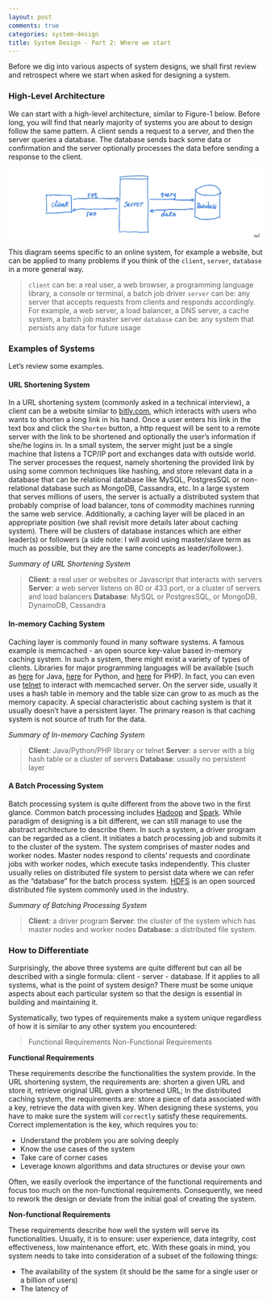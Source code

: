 ```yaml
---
layout: post
comments: true
categories: system-design
title: System Design - Part 2: Where we start
---
```

Before we dig into various aspects of system designs, we shall first review and retrospect where we start when asked for designing a system. 

### High-Level Architecture

We can start with a high-level architecture, similar to Figure-1 below. Before long, you will find that nearly majority of systems you are about to design follow the same pattern. A client sends a request to a server, and then the server queries a database. The database sends back some data or confirmation and the server optionally processes the data before sending a response to the client. 

![A Simple System Design to Start](assets/5DE69707-4217-43FB-A7DF-C9ED96E0A99E.jpeg)

This diagram seems specific to an online system, for example a website, but can be applied to many problems if you think of the `client`, `server`, `database` in a more general way. 

> `client` can be: a real user, a web browser, a programming language library, a console or terminal, a batch job driver
> `server` can be: any server that accepts requests from clients and responds accordingly. For example, a web server, a load balancer, a DNS server, a cache system, a batch job master server
> `database` can be: any system that persists any data for future usage

### Examples of Systems
Let’s review some examples.

#### URL Shortening System
In a URL shortening system (commonly asked in a technical interview), a client can be a website similar to [bitly.com](https://bitly.com), which interacts with users who wants to shorten a long link in his hand. Once a user enters his link in the text box and click the `Shorten` button, a http request will be sent to a remote server with the link to be shortened and optionally the user’s information if she/he logins in. In a small system, the server might just be a single machine that listens a TCP/IP port and exchanges data with outside world. The server processes the request, namely shortening the provided link by using some common techniques like hashing, and store relevant data in a database that can be relational database like MySQL, PostgresSQL or non-relational database such as MongoDB, Cassandra, etc. In a large system that serves millions of users, the server is actually a distributed system that probably comprise of load balancer, tons of commodity machines running the same web service. Additionally, a caching layer will be placed in an appropriate position (we shall revisit more details later about caching system). There will be clusters of database instances which are either leader(s) or followers (a side note: I will avoid using master/slave term as much as possible, but they are the same concepts as leader/follower.). 

*Summary of URL Shortening System*
> **Client**: a real user or websites or Javascript that interacts with servers
> **Server**: a web server listens on 80 or 433 port, or a cluster of servers and load balancers
> **Database**: MySQL or PostgresSQL, or MongoDB, DynamoDB, Cassandra 

#### In-memory Caching System
Caching layer is commonly found in many software systems. A famous example is memcached - an open source key-value based in-memory caching system. In such a system, there might exist a variety of types of clients. Libraries for major programming languages will be available (such as [here](https://github.com/dustin/java-memcached-client) for Java, [here](https://github.com/pinterest/pymemcache) for Python, and [here](https://github.com/php-memcached-dev/php-memcached) for PHP). In fact, you can even use [telnet](https://en.wikipedia.org/wiki/Telnet) to interact with memcached server. On the server side, usually it uses a hash table in memory and the table size can grow to as much as the memory capacity. A special characteristic about caching system is that it usually doesn’t have a persistent layer. The primary reason is that caching system is not source of truth for the data.

*Summary of In-memory Caching System*
> **Client**: Java/Python/PHP library or telnet
> **Server**: a server with a big hash table or a cluster of servers
> **Database**: usually no persistent layer

#### A Batch Processing System

Batch processing system is quite different from the above two in the first glance. Common batch processing includes [Hadoop](https://hadoop.apache.org) and [Spark](https://spark.apache.org). While paradigm of designing is a bit different, we can still manage to use the abstract architecture to describe them. In such a system, a driver program can be regarded as a client. It initiates a batch processing job and submits it to the cluster of the system. The system comprises of master nodes and worker nodes. Master nodes respond to clients’ requests and coordinate jobs with worker nodes, which execute tasks independently. This cluster usually relies on distributed file system to persist data where we can refer as the “database” for the batch process system. [HDFS](https://hdfs.apache.org) is an open sourced distributed file system commonly used in the industry.

*Summary of Batching Processing System*
> **Client**: a driver program
> **Server**: the cluster of the system which has master nodes and worker nodes
> **Database**: a distributed file system. 

### How to Differentiate

Surprisingly, the above three systems are quite different but can all be described with a single formula: client - server - database. If it applies to all systems, what is the point of system design? There must be some unique aspects about each particular system so that the design is essential in building and maintaining it.

Systematically, two types of requirements make a system unique regardless of how it is similar to any other system you encountered:

> Functional Requirements
> Non-Functional Requirements

**Functional Requirements**

These requirements describe the functionalities the system provide. In the URL shortening system, the requirements are: shorten a given URL and store it, retrieve original URL given a shortened URL; In the distributed caching system, the requirements are: store a piece of data associated with a key, retrieve the data with given key. When designing these systems, you have to make sure the system will `correctly` satisfy these requirements. Correct implementation is the key, which requires you to: 
* Understand the problem you are solving deeply
* Know the use cases of the system
* Take care of corner cases
* Leverage known algorithms and data structures or devise your own 

Often, we easily overlook the importance of the functional requirements and focus too much on the non-functional requirements.  Consequently, we need to rework the design or deviate from the initial goal of creating the system.

**Non-functional Requirements**

These requirements describe how well the system will serve its functionalities. Usually, it is to ensure: user experience, data integrity, cost effectiveness, low maintenance effort, etc. With these goals in mind, you system needs to take into consideration of a subset of the following things:

* The availability of the system (it should be the same for a single user or a billion of users)
* The latency of 
<!--stackedit_data:
eyJoaXN0b3J5IjpbLTEyMDk2OTYxNTcsLTExNjkwODU2OTAsOD
Y4OTgwNTkzLDExOTI2MzIwNTQsNzE4MjU4ODcyLC0zMDA3ODM3
OTEsMTg5NDI4NzI1LDEzMDM0Mzk0MjksLTk2MDA3MzMzMiwtNj
IyNzg1ODIyLDIwNTM2Njk0MjksNTE2NzI3NjA1LC00NDc1MDAy
MTIsLTEwODU4MjYxNSwtMTA4NTgyNjE1LC02ODU5MjQ2MzddfQ
==
-->